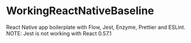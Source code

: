 # WorkingReactNativeBaseline
React Native app boilerplate with Flow, Jest, Enzyme, Prettier and ESLint. NOTE: Jest is not working with React 0.57.1
